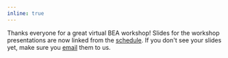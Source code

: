 ```yaml
---
inline: true
---
```


Thanks everyone for a great virtual BEA workshop! Slides for the workshop presentations are now linked from the [schedule](/bea/2021#schedule). If you don't see your slides yet, make sure you [email](mailto:bea.nlp.workshop@gmail.com) them to us.
